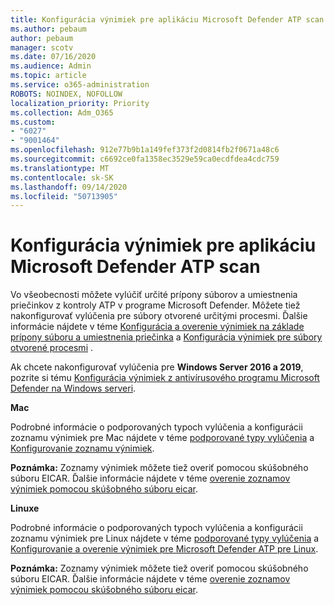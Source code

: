 ```yaml
---
title: Konfigurácia výnimiek pre aplikáciu Microsoft Defender ATP scan
ms.author: pebaum
author: pebaum
manager: scotv
ms.date: 07/16/2020
ms.audience: Admin
ms.topic: article
ms.service: o365-administration
ROBOTS: NOINDEX, NOFOLLOW
localization_priority: Priority
ms.collection: Adm_O365
ms.custom:
- "6027"
- "9001464"
ms.openlocfilehash: 912e77b9b1a149fef373f2d0814fb2f0671a48c6
ms.sourcegitcommit: c6692ce0fa1358ec3529e59ca0ecdfdea4cdc759
ms.translationtype: MT
ms.contentlocale: sk-SK
ms.lasthandoff: 09/14/2020
ms.locfileid: "50713905"
---
```

# <a name="configuring-exclusions-for-microsoft-defender-atp-scan"></a>Konfigurácia výnimiek pre aplikáciu Microsoft Defender ATP scan

Vo všeobecnosti môžete vylúčiť určité prípony súborov a umiestnenia priečinkov z kontroly ATP v programe Microsoft Defender. Môžete tiež nakonfigurovať vylúčenia pre súbory otvorené určitými procesmi. Ďalšie informácie nájdete v téme [Konfigurácia a overenie výnimiek na základe prípony súboru a umiestnenia priečinka](https://docs.microsoft.com/windows/security/threat-protection/microsoft-defender-antivirus/configure-extension-file-exclusions-microsoft-defender-antivirus) a [Konfigurácia výnimiek pre súbory otvorené procesmi](https://docs.microsoft.com/windows/security/threat-protection/microsoft-defender-antivirus/configure-process-opened-file-exclusions-microsoft-defender-antivirus) .

Ak chcete nakonfigurovať vylúčenia pre  **Windows Server 2016 a 2019**, pozrite si tému [Konfigurácia výnimiek z antivírusového programu Microsoft Defender na Windows serveri](https://docs.microsoft.com/windows/security/threat-protection/microsoft-defender-antivirus/configure-server-exclusions-microsoft-defender-antivirus).

**Mac**

Podrobné informácie o podporovaných typoch vylúčenia a konfigurácii zoznamu výnimiek pre Mac nájdete v téme [podporované typy vylúčenia](https://docs.microsoft.com/windows/security/threat-protection/microsoft-defender-atp/mac-exclusions#supported-exclusion-types) a [Konfigurovanie zoznamu výnimiek](https://docs.microsoft.com/windows/security/threat-protection/microsoft-defender-atp/mac-exclusions#how-to-configure-the-list-of-exclusions).

**Poznámka:** Zoznamy výnimiek môžete tiež overiť pomocou skúšobného súboru EICAR. Ďalšie informácie nájdete v téme [overenie zoznamov výnimiek pomocou skúšobného súboru eicar](https://docs.microsoft.com/windows/security/threat-protection/microsoft-defender-atp/mac-exclusions#validate-exclusions-lists-with-the-eicar-test-file). 

**Linuxe**

Podrobné informácie o podporovaných typoch vylúčenia a konfigurácii zoznamu výnimiek pre Linux nájdete v téme [podporované typy vylúčenia](https://docs.microsoft.com/windows/security/threat-protection/microsoft-defender-atp/linux-exclusions#supported-exclusion-types) a [Konfigurovanie a overenie výnimiek pre Microsoft Defender ATP pre Linux](https://docs.microsoft.com/windows/security/threat-protection/microsoft-defender-atp/linux-exclusions).

**Poznámka:** Zoznamy výnimiek môžete tiež overiť pomocou skúšobného súboru EICAR. Ďalšie informácie nájdete v téme [overenie zoznamov výnimiek pomocou skúšobného súboru eicar](https://docs.microsoft.com/windows/security/threat-protection/microsoft-defender-atp/linux-exclusions#validate-exclusions-lists-with-the-eicar-test-file). 